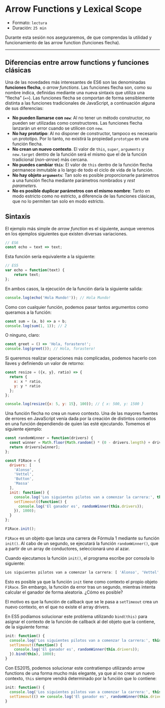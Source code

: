 # Arrow Functions y Lexical Scope

* Formato: `lectura`
* Duración: `25 min`

Durante esta sesión nos aseguraremos, de que comprendas la utilidad y
funcionamiento de las arrow function (funciones flecha).

***

## Diferencias entre arrow functions y funciones clásicas

Una de las novedades más interesantes de ES6 son las denominadas **funciones
flecha**, o *arrow functions*. Las funciones flecha son, como su
nombre indica, definidas mediante una nueva sintaxis que utiliza una "flecha"
(`=>`). Las funciones flecha se comportan de forma sensiblemente distinta a las
funciones tradicionales de JavaScript, a continuación alguna de sus diferencias:

* **No pueden llamarse con `new`**: Al no tener un método constructor, no pueden
  ser utilizadas como constructores. Las funciones flecha lanzarán un error
  cuando se utilicen con `new`.
* **No hay prototipo**: Al no disponer de constructor, tampoco es necesario un
  prototipo. Por lo tanto, no existirá la propiedad `prototype` en una función
  flecha.
* **No crean un nuevo contexto**. El valor de `this`, `super`, `arguments` y
  `new.target` dentro de la función será el mismo que el de la función
  tradicional (*non-arrow*) más cercana.
* **No puedes cambiar `this`**: El valor de `this` dentro de la función flecha
  permanece inmutable a lo largo de todo el ciclo de vida de la función.
* **No hay objeto `arguments`**: Tan solo es posible proporcionarle parámetros a
  una función flecha mediante parámetros nombrados y *rest parameters*.
* **No es posible duplicar parámetros con el mismo nombre**: Tanto en modo
  estricto como no estricto, a diferencia de las funciones clásicas, que no lo
  permiten tan solo en modo estricto.

## Sintaxis

El ejemplo más simple de *arrow function* es el siguiente, aunque veremos en
los ejemplos siguientes que existen diversas variaciones.

```js
// ES6
const echo = text => text;
```

Esta función sería equivalente a la siguiente:

```js
// ES5
var echo = function(text) {
    return text;
};
```

En ambos casos, la ejecución de la función daría la siguiente salida:

```js
console.log(echo('Hola Mundo!')); // Hola Mundo!
```

Como con cualquier función, podemos pasar tantos argumentos como queramos a la
función:

```js
const sum = (a, b) => a + b;
console.log(sum(1, 1)); // 2
```

O ninguno, claro:

```js
const greet = () => 'Hola, forastero!';
console.log(greet()); // Hola, forastero!
```

Si queremos realizar operaciones más complicadas, podemos hacerlo con llaves y
definiendo un valor de retorno:

```js
const resize = ({x, y}, ratio) => {
  return {
    x: x * ratio,
    y: y * ratio
  };
};

console.log(resize({x: 5, y: 15}, 100)); // { x: 500, y: 1500 }
```

Una función flecha no crea un nuevo contexto. Una de las mayores fuentes de
errores en JavaScript venía dada por la creación de distintos contextos en una
función dependiendo de quien las esté ejecutando. Tomemos el siguiente ejemplo:

```js
const randomWinner = function(drivers) {
  const winner = Math.floor(Math.random() * (0 - drivers.length) + drivers.length);
  return drivers[winner];
};

const F1Race = {
  drivers: [
    'Alonso',
    'Vettel',
    'Button',
    'Massa'
  ],
  init: function() {
    console.log('Los siguientes pilotos van a comenzar la carrera:', this.drivers);
    setTimeout((function() {
      console.log('El ganador es', randomWinner(this.drivers));
    }), 1000);
  }
};

F1Race.init();
```

`F1Race` es un objeto que lanza una carrera de Fórmula 1 mediante su función
`init()`. Al cabo de un segundo, se ejecutará la función `randomWinner()`, que a
partir de un array de conductores, seleccionará uno al azar.

Cuando ejecutamos la función `init()`, el programa escribe por consola lo
siguiente:

```js
Los siguientes pilotos van a comenzar la carrera: [ 'Alonso', 'Vettel', 'Button', 'Massa']
```

Esto es posible ya que la función `init` tiene como contexto el propio objeto
`F1Race`. Sin embargo, la función da error tras un segundo, mientras intenta
calcular el ganador de forma aleatoria. ¿Cómo es posible?

El motivo es que la función de callback que se le pasa a `setTimeout` crea un
nuevo contexto, en el que no existe el array drivers.

En ES5 podíamos solucionar este problema utilizando `bind(this)` para asignar
el contexto de la función de callback al del objeto que la contiene, de la
siguiente forma:

```js
init: function() {
  console.log('Los siguientes pilotos van a comenzar la carrera:', this.drivers);
  setTimeout((function() {
    console.log('El ganador es', randomWinner(this.drivers));
  }).bind(this), 1000);
}
```

Con ES2015, podemos solucionar este contratiempo utilizando arrow functions de
una forma mucho más elegante, ya que al no crear un nuevo contexto, `this`
siempre vendrá determinado por la función que lo contiene:

```js
init: function() {
  console.log('Los siguientes pilotos van a comenzar la carrera:', this.drivers);
  setTimeout(() => console.log('El ganador es', randomWinner(this.drivers)), 1000);
}
```

